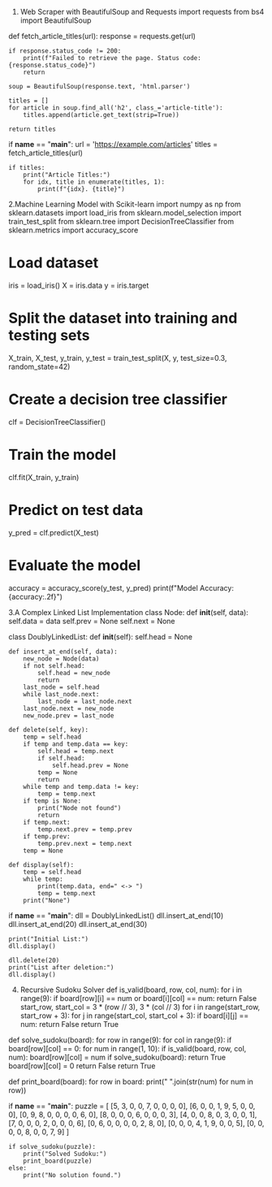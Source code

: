 1. Web Scraper with BeautifulSoup and Requests
import requests
from bs4 import BeautifulSoup

def fetch_article_titles(url):
    response = requests.get(url)
    
    if response.status_code != 200:
        print(f"Failed to retrieve the page. Status code: {response.status_code}")
        return
    
    soup = BeautifulSoup(response.text, 'html.parser')
    
    titles = []
    for article in soup.find_all('h2', class_='article-title'):
        titles.append(article.get_text(strip=True))
    
    return titles

if __name__ == "__main__":
    url = 'https://example.com/articles'
    titles = fetch_article_titles(url)
    
    if titles:
        print("Article Titles:")
        for idx, title in enumerate(titles, 1):
            print(f"{idx}. {title}")



2.Machine Learning Model with Scikit-learn
import numpy as np
from sklearn.datasets import load_iris
from sklearn.model_selection import train_test_split
from sklearn.tree import DecisionTreeClassifier
from sklearn.metrics import accuracy_score

# Load dataset
iris = load_iris()
X = iris.data
y = iris.target

# Split the dataset into training and testing sets
X_train, X_test, y_train, y_test = train_test_split(X, y, test_size=0.3, random_state=42)

# Create a decision tree classifier
clf = DecisionTreeClassifier()

# Train the model
clf.fit(X_train, y_train)

# Predict on test data
y_pred = clf.predict(X_test)

# Evaluate the model
accuracy = accuracy_score(y_test, y_pred)
print(f"Model Accuracy: {accuracy:.2f}")




3.A Complex Linked List Implementation
class Node:
    def __init__(self, data):
        self.data = data
        self.prev = None
        self.next = None

class DoublyLinkedList:
    def __init__(self):
        self.head = None

    def insert_at_end(self, data):
        new_node = Node(data)
        if not self.head:
            self.head = new_node
            return
        last_node = self.head
        while last_node.next:
            last_node = last_node.next
        last_node.next = new_node
        new_node.prev = last_node

    def delete(self, key):
        temp = self.head
        if temp and temp.data == key:
            self.head = temp.next
            if self.head:
                self.head.prev = None
            temp = None
            return
        while temp and temp.data != key:
            temp = temp.next
        if temp is None:
            print("Node not found")
            return
        if temp.next:
            temp.next.prev = temp.prev
        if temp.prev:
            temp.prev.next = temp.next
        temp = None

    def display(self):
        temp = self.head
        while temp:
            print(temp.data, end=" <-> ")
            temp = temp.next
        print("None")

if __name__ == "__main__":
    dll = DoublyLinkedList()
    dll.insert_at_end(10)
    dll.insert_at_end(20)
    dll.insert_at_end(30)
    
    print("Initial List:")
    dll.display()

    dll.delete(20)
    print("List after deletion:")
    dll.display()



4. Recursive Sudoku Solver
def is_valid(board, row, col, num):
    for i in range(9):
        if board[row][i] == num or board[i][col] == num:
            return False
    start_row, start_col = 3 * (row // 3), 3 * (col // 3)
    for i in range(start_row, start_row + 3):
        for j in range(start_col, start_col + 3):
            if board[i][j] == num:
                return False
    return True

def solve_sudoku(board):
    for row in range(9):
        for col in range(9):
            if board[row][col] == 0:
                for num in range(1, 10):
                    if is_valid(board, row, col, num):
                        board[row][col] = num
                        if solve_sudoku(board):
                            return True
                        board[row][col] = 0
                return False
    return True

def print_board(board):
    for row in board:
        print(" ".join(str(num) for num in row))

if __name__ == "__main__":
    puzzle = [
        [5, 3, 0, 0, 7, 0, 0, 0, 0],
        [6, 0, 0, 1, 9, 5, 0, 0, 0],
        [0, 9, 8, 0, 0, 0, 0, 6, 0],
        [8, 0, 0, 0, 6, 0, 0, 0, 3],
        [4, 0, 0, 8, 0, 3, 0, 0, 1],
        [7, 0, 0, 0, 2, 0, 0, 0, 6],
        [0, 6, 0, 0, 0, 0, 2, 8, 0],
        [0, 0, 0, 4, 1, 9, 0, 0, 5],
        [0, 0, 0, 0, 8, 0, 0, 7, 9]
    ]
    
    if solve_sudoku(puzzle):
        print("Solved Sudoku:")
        print_board(puzzle)
    else:
        print("No solution found.")
